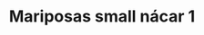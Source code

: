 ---
title: Mariposas small nácar 1
date: 
draft: false

# descripcion
description : Aros colgantes pasantes en plata 925 y nácar

materials: Plata 925

color: 

dimensions: largo total 2.6cm ancho 1,4cm

code: 01-01-0805

type: "Aros"

categories: []

price: $4.330,00

price_eftvo: $3.680,00

# Images
# first image will be shown in the product page
images:
  # - image: "images/path_to_image"
  # La ubicacion de las imagenes es imagenes/Aros/Aros.Colgantes/01-01-0805-mariposas-small-nacar-1
  - image: "./images/aros/colgantes/01-01-0805-mariposas-small-nacar-1_a.jpg"
  - image: "./images/aros/colgantes/01-01-0805-mariposas-small-nacar-1_b.jpg"
---